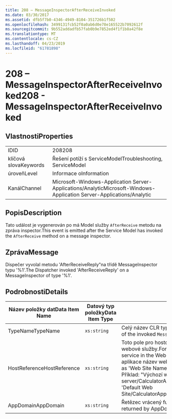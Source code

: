 ```yaml
---
title: 208 – MessageInspectorAfterReceiveInvoked
ms.date: 03/30/2017
ms.assetid: dfb5f7b0-4346-4949-8104-351726b1f502
ms.openlocfilehash: 3499131fcb52f0a0ab6d0e78e165522b7092612f
ms.sourcegitcommit: 9b552addadfb57fab0b9e7852ed4f1f1b8a42f8e
ms.translationtype: MT
ms.contentlocale: cs-CZ
ms.lasthandoff: 04/23/2019
ms.locfileid: "61781898"
---
```

# <a name="208---messageinspectorafterreceiveinvoked"></a><span data-ttu-id="53cab-102">208 – MessageInspectorAfterReceiveInvoked</span><span class="sxs-lookup"><span data-stu-id="53cab-102">208 - MessageInspectorAfterReceiveInvoked</span></span>
## <a name="properties"></a><span data-ttu-id="53cab-103">Vlastnosti</span><span class="sxs-lookup"><span data-stu-id="53cab-103">Properties</span></span>  
  
|||  
|-|-|  
|<span data-ttu-id="53cab-104">ID</span><span class="sxs-lookup"><span data-stu-id="53cab-104">ID</span></span>|<span data-ttu-id="53cab-105">208</span><span class="sxs-lookup"><span data-stu-id="53cab-105">208</span></span>|  
|<span data-ttu-id="53cab-106">klíčová slova</span><span class="sxs-lookup"><span data-stu-id="53cab-106">Keywords</span></span>|<span data-ttu-id="53cab-107">Řešení potíží s ServiceModel</span><span class="sxs-lookup"><span data-stu-id="53cab-107">Troubleshooting, ServiceModel</span></span>|  
|<span data-ttu-id="53cab-108">úroveň</span><span class="sxs-lookup"><span data-stu-id="53cab-108">Level</span></span>|<span data-ttu-id="53cab-109">Informace o</span><span class="sxs-lookup"><span data-stu-id="53cab-109">Information</span></span>|  
|<span data-ttu-id="53cab-110">Kanál</span><span class="sxs-lookup"><span data-stu-id="53cab-110">Channel</span></span>|<span data-ttu-id="53cab-111">Microsoft-Windows-Application Server-Applications/Analytic</span><span class="sxs-lookup"><span data-stu-id="53cab-111">Microsoft-Windows-Application Server-Applications/Analytic</span></span>|  
  
## <a name="description"></a><span data-ttu-id="53cab-112">Popis</span><span class="sxs-lookup"><span data-stu-id="53cab-112">Description</span></span>  
 <span data-ttu-id="53cab-113">Tato událost je vygenerován po má Model služby `AfterReceive` metodu na zpráva inspector.</span><span class="sxs-lookup"><span data-stu-id="53cab-113">This event is emitted after the Service Model has invoked the `AfterReceive` method on a message inspector.</span></span>  
  
## <a name="message"></a><span data-ttu-id="53cab-114">Zpráva</span><span class="sxs-lookup"><span data-stu-id="53cab-114">Message</span></span>  
 <span data-ttu-id="53cab-115">Dispečer vyvolal metodu 'AfterReceiveReply"na třídě MessageInspector typu '%1'.</span><span class="sxs-lookup"><span data-stu-id="53cab-115">The Dispatcher invoked 'AfterReceiveReply' on a MessageInspector of type '%1'.</span></span>  
  
## <a name="details"></a><span data-ttu-id="53cab-116">Podrobnosti</span><span class="sxs-lookup"><span data-stu-id="53cab-116">Details</span></span>  
  
|<span data-ttu-id="53cab-117">Název položky dat</span><span class="sxs-lookup"><span data-stu-id="53cab-117">Data Item Name</span></span>|<span data-ttu-id="53cab-118">Datový typ položky</span><span class="sxs-lookup"><span data-stu-id="53cab-118">Data Item Type</span></span>|<span data-ttu-id="53cab-119">Popis</span><span class="sxs-lookup"><span data-stu-id="53cab-119">Description</span></span>|  
|--------------------|--------------------|-----------------|  
|<span data-ttu-id="53cab-120">TypeName</span><span class="sxs-lookup"><span data-stu-id="53cab-120">TypeName</span></span>|`xs:string`|<span data-ttu-id="53cab-121">Celý název CLR typu vyvolanou `MessageInspector`.</span><span class="sxs-lookup"><span data-stu-id="53cab-121">The CLR FullName of the type of the invoked `MessageInspector`.</span></span>|  
|<span data-ttu-id="53cab-122">HostReference</span><span class="sxs-lookup"><span data-stu-id="53cab-122">HostReference</span></span>|`xs:string`|<span data-ttu-id="53cab-123">Toto pole pro hostované webové služby, jednoznačně identifikuje v hierarchii webové služby.</span><span class="sxs-lookup"><span data-stu-id="53cab-123">For Web-hosted services, this field uniquely identifies the service in the Web hierarchy.</span></span> <span data-ttu-id="53cab-124">Jeho formát je definován jako "virtuální cesta aplikace název webu&#124;virtuální cesta služby&#124;ServiceName".</span><span class="sxs-lookup"><span data-stu-id="53cab-124">Its format is defined as 'Web Site Name Application Virtual Path&#124;Service Virtual Path&#124;ServiceName'.</span></span> <span data-ttu-id="53cab-125">Příklad: "Výchozí webový server/CalculatorApplication&#124;/CalculatorService.svc&#124;CalculatorService".</span><span class="sxs-lookup"><span data-stu-id="53cab-125">Example: 'Default Web Site/CalculatorApplication&#124;/CalculatorService.svc&#124;CalculatorService'.</span></span>|  
|<span data-ttu-id="53cab-126">AppDomain</span><span class="sxs-lookup"><span data-stu-id="53cab-126">AppDomain</span></span>|`xs:string`|<span data-ttu-id="53cab-127">Řetězec vrácený funkcí AppDomain.CurrentDomain.FriendlyName.</span><span class="sxs-lookup"><span data-stu-id="53cab-127">The string returned by AppDomain.CurrentDomain.FriendlyName.</span></span>|
